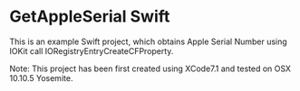 # GetAppleSerial Swift
This is an example Swift project, which obtains Apple Serial Number using IOKit call IORegistryEntryCreateCFProperty.

Note: This project has been first created using XCode7.1 and tested on OSX 10.10.5 Yosemite.
